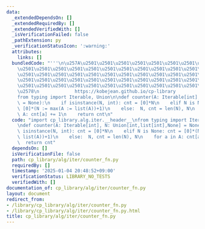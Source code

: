 ```yaml
---
data:
  _extendedDependsOn: []
  _extendedRequiredBy: []
  _extendedVerifiedWith: []
  _isVerificationFailed: false
  _pathExtension: py
  _verificationStatusIcon: ':warning:'
  attributes:
    links: []
  bundledCode: "'''\n\u257A\u2501\u2501\u2501\u2501\u2501\u2501\u2501\u2501\u2501\u2501\
    \u2501\u2501\u2501\u2501\u2501\u2501\u2501\u2501\u2501\u2501\u2501\u2501\u2501\
    \u2501\u2501\u2501\u2501\u2501\u2501\u2501\u2501\u2501\u2501\u2501\u2501\u2501\
    \u2501\u2501\u2501\u2501\u2501\u2501\u2501\u2501\u2501\u2501\u2501\u2501\u2501\
    \u2501\u2501\u2501\u2501\u2501\u2501\u2501\u2501\u2501\u2501\u2501\u2501\u2501\
    \u2578\n             https://kobejean.github.io/cp-library               \n'''\n\
    from typing import Iterable, Union\n\ndef counter(A: Iterable[int], N: Union[int,list[int],None]\
    \ = None):\n    if isinstance(N, int): cnt = [0]*N\n    elif N is None: cnt =\
    \ [0]*(N := max(A := list(A))+1)\n    else:  N, cnt = len(N), N\n    for a in\
    \ A: cnt[a] += 1\n    return cnt\n"
  code: "import cp_library.alg.iter.__header__\nfrom typing import Iterable, Union\n\
    \ndef counter(A: Iterable[int], N: Union[int,list[int],None] = None):\n    if\
    \ isinstance(N, int): cnt = [0]*N\n    elif N is None: cnt = [0]*(N := max(A :=\
    \ list(A))+1)\n    else:  N, cnt = len(N), N\n    for a in A: cnt[a] += 1\n  \
    \  return cnt"
  dependsOn: []
  isVerificationFile: false
  path: cp_library/alg/iter/counter_fn.py
  requiredBy: []
  timestamp: '2025-01-04 20:48:52+09:00'
  verificationStatus: LIBRARY_NO_TESTS
  verifiedWith: []
documentation_of: cp_library/alg/iter/counter_fn.py
layout: document
redirect_from:
- /library/cp_library/alg/iter/counter_fn.py
- /library/cp_library/alg/iter/counter_fn.py.html
title: cp_library/alg/iter/counter_fn.py
---
```

